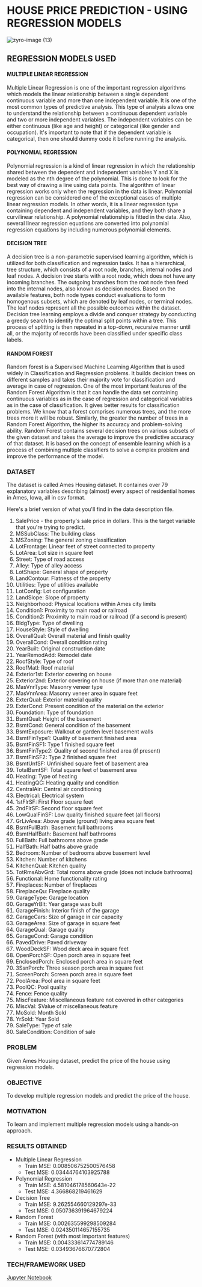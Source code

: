 # HOUSE PRICE PREDICTION - USING REGRESSION MODELS

![zyro-image (13)](https://user-images.githubusercontent.com/94697656/204715344-0a2219e1-0d8f-44c8-acaf-71e67c9c7c9f.png)


## REGRESSION MODELS USED
#### MULTIPLE LINEAR REGRESSION
Multiple Linear Regression is one of the important regression algorithms which models the linear relationship between a single dependent continuous variable and more than one independent variable. It is one of the most common types of predictive analysis. This type of analysis allows one to understand the relationship between a continuous dependent variable and two or more independent variables. The independent variables can be either continuous (like age and height) or categorical (like gender and occupation). It's important to note that if the dependent variable is categorical, then one should dummy code it before running the analysis.

#### POLYNOMIAL REGRESSION
Polynomial regression is a kind of linear regression in which the relationship shared between the dependent and independent variables Y and X is modeled as the nth degree of the polynomial. This is done to look for the best way of drawing a line using data points. The algorithm of linear regression works only when the regression in the data is linear. Polynomial regression can be considered one of the exceptional cases of multiple linear regression models. In other words, it is a linear regression type containing dependent and independent variables, and they both share a curvilinear relationship. A polynomial relationship is fitted in the data.
Also, several linear regression equations are converted into polynomial regression equations by including numerous polynomial elements. 


#### DECISION TREE

A decision tree is a non-parametric supervised learning algorithm, which is utilized for both classification and regression tasks. It has a hierarchical, tree structure, which consists of a root node, branches, internal nodes and leaf nodes. A decision tree starts with a root node, which does not have any incoming branches. The outgoing branches from the root node then feed into the internal nodes, also known as decision nodes. Based on the available features, both node types conduct evaluations to form homogenous subsets, which are denoted by leaf nodes, or terminal nodes. The leaf nodes represent all the possible outcomes within the dataset. Decision tree learning employs a divide and conquer strategy by conducting a greedy search to identify the optimal split points within a tree. This process of splitting is then repeated in a top-down, recursive manner until all, or the majority of records have been classified under specific class labels. 


#### RANDOM FOREST
Random forest is a Supervised Machine Learning Algorithm that is used widely in Classification and Regression problems. It builds decision trees on different samples and takes their majority vote for classification and average in case of regression. One of the most important features of the Random Forest Algorithm is that it can handle the data set containing continuous variables as in the case of regression and categorical variables as in the case of classification. It gives better results for classification problems. We know that a forest comprises numerous trees, and the more trees more it will be robust. Similarly, the greater the number of trees in a Random Forest Algorithm, the higher its accuracy and problem-solving ability.  Random Forest contains several decision trees on various subsets of the given dataset and takes the average to improve the predictive accuracy of that dataset. It is based on the concept of ensemble learning which is a process of combining multiple classifiers to solve a complex problem and improve the performance of the model.


### DATASET
The dataset is called Ames Housing dataset. It containes over 79 explanatory variables describing (almost) every aspect of residential homes in Ames, Iowa, all in csv format.

Here's a brief version of what you'll find in the data description file.

1. SalePrice - the property's sale price in dollars. This is the target variable that you're trying to predict.
2. MSSubClass: The building class
3. MSZoning: The general zoning classification
4. LotFrontage: Linear feet of street connected to property
5. LotArea: Lot size in square feet
6. Street: Type of road access
7. Alley: Type of alley access
9. LotShape: General shape of property
10. LandContour: Flatness of the property
11. Utilities: Type of utilities available
12. LotConfig: Lot configuration
13. LandSlope: Slope of property
14. Neighborhood: Physical locations within Ames city limits
15. Condition1: Proximity to main road or railroad
16. Condition2: Proximity to main road or railroad (if a second is present)
17. BldgType: Type of dwelling
18. HouseStyle: Style of dwelling
19. OverallQual: Overall material and finish quality
20. OverallCond: Overall condition rating
21. YearBuilt: Original construction date
22. YearRemodAdd: Remodel date
23. RoofStyle: Type of roof
24. RoofMatl: Roof material
25. Exterior1st: Exterior covering on house
26. Exterior2nd: Exterior covering on house (if more than one material)
27. MasVnrType: Masonry veneer type
28. MasVnrArea: Masonry veneer area in square feet
29. ExterQual: Exterior material quality
30. ExterCond: Present condition of the material on the exterior
31. Foundation: Type of foundation
32. BsmtQual: Height of the basement
33. BsmtCond: General condition of the basement
34. BsmtExposure: Walkout or garden level basement walls
35. BsmtFinType1: Quality of basement finished area
36. BsmtFinSF1: Type 1 finished square feet
37. BsmtFinType2: Quality of second finished area (if present)
38. BsmtFinSF2: Type 2 finished square feet
39. BsmtUnfSF: Unfinished square feet of basement area
40. TotalBsmtSF: Total square feet of basement area
41. Heating: Type of heating
42. HeatingQC: Heating quality and condition
43. CentralAir: Central air conditioning
44. Electrical: Electrical system
45. 1stFlrSF: First Floor square feet
46. 2ndFlrSF: Second floor square feet
47. LowQualFinSF: Low quality finished square feet (all floors)
48. GrLivArea: Above grade (ground) living area square feet
49. BsmtFullBath: Basement full bathrooms
50. BsmtHalfBath: Basement half bathrooms
51. FullBath: Full bathrooms above grade
52. HalfBath: Half baths above grade
53. Bedroom: Number of bedrooms above basement level
54. Kitchen: Number of kitchens
55. KitchenQual: Kitchen quality
56. TotRmsAbvGrd: Total rooms above grade (does not include bathrooms)
57. Functional: Home functionality rating
58. Fireplaces: Number of fireplaces
59. FireplaceQu: Fireplace quality
60. GarageType: Garage location
61. GarageYrBlt: Year garage was built
62. GarageFinish: Interior finish of the garage
63. GarageCars: Size of garage in car capacity
64. GarageArea: Size of garage in square feet
65. GarageQual: Garage quality
66. GarageCond: Garage condition
67. PavedDrive: Paved driveway
68. WoodDeckSF: Wood deck area in square feet
69. OpenPorchSF: Open porch area in square feet
70. EnclosedPorch: Enclosed porch area in square feet
71. 3SsnPorch: Three season porch area in square feet
72. ScreenPorch: Screen porch area in square feet
73. PoolArea: Pool area in square feet
74. PoolQC: Pool quality
75. Fence: Fence quality
76. MiscFeature: Miscellaneous feature not covered in other categories
77. MiscVal: $Value of miscellaneous feature
78. MoSold: Month Sold
79. YrSold: Year Sold
80. SaleType: Type of sale
81. SaleCondition: Condition of sale


### PROBLEM
Given Ames Housing dataset, predict the price of the house using regression models.

### OBJECTIVE
To develop multiple regression models and predict the price of the house.

### MOTIVATION
To learn and implement multiple regression models using a hands-on approach.

### RESULTS OBTAINED
* Multiple Linear Regression
    * Train MSE: 0.008506752500576458
    * Test MSE: 0.03444764103925788
* Polynomial Regression
    * Train MSE: 4.581046178560643e-22
    * Test MSE: 4.366868219461629
* Decision Tree
    * Train MSE: 9.262554660129297e-33
    * Test MSE: 0.050736391964679224
* Random Forest
     * Train MSE: 0.002635599298509284
     * Test MSE: 0.024350114657155735
* Random Forest (with most important features)
     * Train MSE: 0.004333614774789146
     * Test MSE: 0.03493676670772804

### TECH/FRAMEWORK USED
[Jupyter Notebook](https://jupyter.org/)
